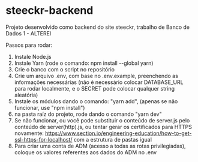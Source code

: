 # steeckr-backend
Projeto desenvolvido como backend do site steeckr, trabalho de Banco de Dados 1 - ALTEREI

Passos para rodar:
1) Instale Node.js
2) Instale Yarn (rode o comando: npm install --global yarn)
3) Crie o banco com o script no repositório
4) Crie um arquivo .env, com base no .env.example, preenchendo as informações necessárias (não é necessário colocar DATABASE_URL para rodar localmente, e o SECRET pode colocar qualquer string aleatória)
5) Instale os módulos dando o comando: "yarn add", (apenas se não funcionar, use "npm install")
6) na pasta raíz do projeto, rode dando o comando "yarn dev"
7) Se não funcionar, ou você pode substituir o conteúdo de server.js pelo conteúdo de server(http).js, ou tentar gerar os certificados para HTTPS novamente: https://www.section.io/engineering-education/how-to-get-ssl-https-for-localhost/ com a estrutura de pastas igual
8) Para criar uma conta de ADM (acesso a todas as rotas privilegiadas), coloque os valores referentes aos dados do ADM no .env
